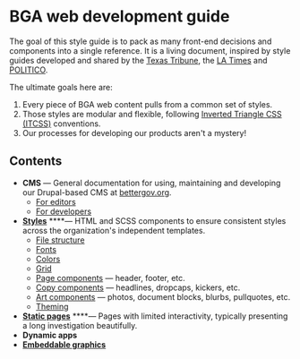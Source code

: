 # BGA web development guide

The goal of this style guide is to pack as many front-end decisions and components into a single reference. It is a living document, inspired by style guides developed and shared by the [Texas Tribune](https://apps.texastribune.org/styles/), the [LA Times](http://cookbook.latimes.com/) and [POLITICO](https://politico.gitbooks.io/politico-newsroom-developer-guide/).

The ultimate goals here are:

1. Every piece of BGA web content pulls from a common set of styles.
2. Those styles are modular and flexible, following [Inverted Triangle CSS \(ITCSS\)](https://www.creativebloq.com/web-design/manage-large-css-projects-itcss-101517528) conventions.
3. Our processes for developing our products aren't a mystery!

## Contents

* **CMS** — General documentation for using, maintaining and developing our Drupal-based CMS at [bettergov.org](https://bettergov.org).
  * [For editors](cms/for-editors.md)
  * [For developers](cms/for-developers.md)
* [**Styles**](https://github.com/bettergov/dev-guide/tree/4265ea09dddd7852fd2565ad1d6bfbba13f398e4/styles/README.md) ****— HTML and SCSS components to ensure consistent styles across the organization's independent templates.
  * [File structure](styles/file-structure.md)
  * [Fonts](styles/fonts.md)
  * [Colors](styles/colors.md)
  * [Grid](https://github.com/bettergov/dev-guide/tree/4265ea09dddd7852fd2565ad1d6bfbba13f398e4/styles/grid.md)
  * [Page components](styles/page-components.md) — header, footer, etc.
  * [Copy components](styles/copy-components.md) — headlines, dropcaps, kickers, etc.
  * [Art components](styles/art-components.md) — photos, document blocks, blurbs, pullquotes, etc.
  * [Theming](https://github.com/bettergov/dev-guide/tree/4265ea09dddd7852fd2565ad1d6bfbba13f398e4/styles/theming.md)
* [**Static pages**](static-pages.md) ****— Pages with limited interactivity, typically presenting a long investigation beautifully.
* **Dynamic apps**
* [**Embeddable graphics**](embeddable-graphics.md)

